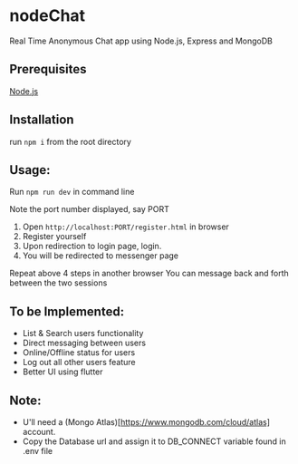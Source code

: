 # nodeChat

Real Time Anonymous Chat app using Node.js, Express and MongoDB

## Prerequisites

[Node.js](https://nodejs.org/en/download/)

## Installation

run `npm i` from the root directory

## Usage:

Run `npm run dev` in command line

Note the port number displayed, say PORT

1. Open `http://localhost:PORT/register.html` in browser
2. Register yourself
3. Upon redirection to login page, login.
4. You will be redirected to messenger page

Repeat above 4 steps in another browser
You can message back and forth between the two sessions

## To be Implemented:

* List & Search users functionality
* Direct messaging between users
* Online/Offline status for users
* Log out all other users feature
* Better UI using flutter

## Note:
* U'll need a (Mongo Atlas)[https://www.mongodb.com/cloud/atlas] account.
* Copy the Database url and assign it to DB_CONNECT variable found in .env file
